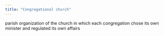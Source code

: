 ```yaml
---
title: "Congregational church"
---
```

parish organization of the church in which each congregation chose its own minister and regulated its own affairs

